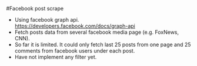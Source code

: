 #Facebook post scrape
* Using facebook graph api. https://developers.facebook.com/docs/graph-api
* Fetch posts data from several facebook media page (e.g. FoxNews, CNN).
* So far it is limited. It could only fetch last 25 posts from one page and 25 comments from facebook users under each post.
* Have not implement any filter yet.
